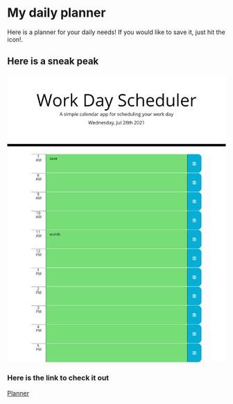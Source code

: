 # My daily planner
Here is a planner for your daily needs! If you would like to save it, just hit the icon!. 
## Here is a sneak peak
![screenshot of planner](./assets/images/rm.png)<br>
### Here is the link to check it out
[Planner](https://alicedebo.github.io/air-calendurr/)